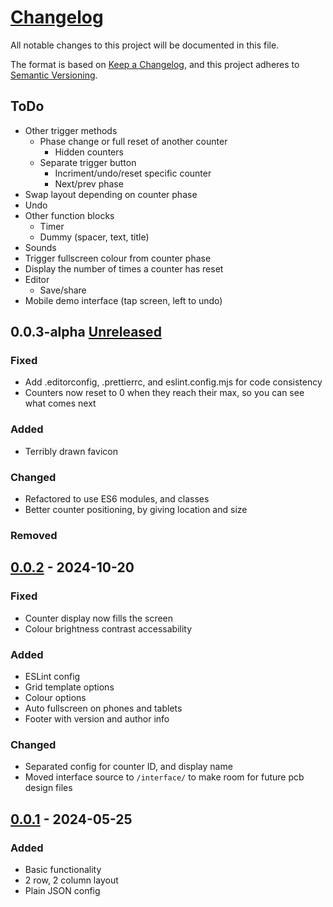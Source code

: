 # [Changelog](https://github.com/non-bin/Dracula/blob/main/CHANGELOG.md)

All notable changes to this project will be documented in this file.

The format is based on [Keep a Changelog](https://keepachangelog.com/en/1.1.0/),
and this project adheres to [Semantic Versioning](https://semver.org/spec/v2.0.0.html).

## ToDo

- Other trigger methods
  - Phase change or full reset of another counter
    - Hidden counters
  - Separate trigger button
    - Incriment/undo/reset specific counter
    - Next/prev phase
- Swap layout depending on counter phase
- Undo
- Other function blocks
  - Timer
  - Dummy (spacer, text, title)
- Sounds
- Trigger fullscreen colour from counter phase
- Display the number of times a counter has reset
- Editor
  - Save/share
- Mobile demo interface (tap screen, left to undo)

## 0.0.3-alpha [Unreleased]

### Fixed

- Add .editorconfig, .prettierrc, and eslint.config.mjs for code consistency
- Counters now reset to 0 when they reach their max, so you can see what comes next

### Added

- Terribly drawn favicon

### Changed

- Refactored to use ES6 modules, and classes
- Better counter positioning, by giving location and size

### Removed

## [0.0.2] - 2024-10-20

### Fixed

- Counter display now fills the screen
- Colour brightness contrast accessability

### Added

- ESLint config
- Grid template options
- Colour options
- Auto fullscreen on phones and tablets
- Footer with version and author info

### Changed

- Separated config for counter ID, and display name
- Moved interface source to `/interface/` to make room for future pcb design files

## [0.0.1] - 2024-05-25

### Added

- Basic functionality
- 2 row, 2 column layout
- Plain JSON config

[unreleased]: https://github.com/non-bin/Dracula/tree/dev
[0.0.2]: https://github.com/non-bin/Dracula/releases/tag/v0.0.2
[0.0.1]: https://github.com/non-bin/Dracula/releases/tag/v0.0.1
